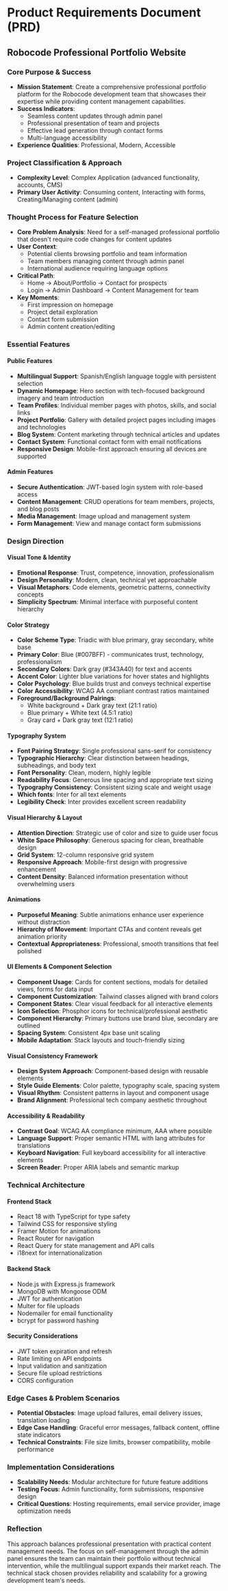 # Product Requirements Document (PRD)
## Robocode Professional Portfolio Website

### Core Purpose & Success
- **Mission Statement**: Create a comprehensive professional portfolio platform for the Robocode development team that showcases their expertise while providing content management capabilities.
- **Success Indicators**: 
  - Seamless content updates through admin panel
  - Professional presentation of team and projects
  - Effective lead generation through contact forms
  - Multi-language accessibility
- **Experience Qualities**: Professional, Modern, Accessible

### Project Classification & Approach
- **Complexity Level**: Complex Application (advanced functionality, accounts, CMS)
- **Primary User Activity**: Consuming content, Interacting with forms, Creating/Managing content (admin)

### Thought Process for Feature Selection
- **Core Problem Analysis**: Need for a self-managed professional portfolio that doesn't require code changes for content updates
- **User Context**: 
  - Potential clients browsing portfolio and team information
  - Team members managing content through admin panel
  - International audience requiring language options
- **Critical Path**: 
  - Home → About/Portfolio → Contact for prospects
  - Login → Admin Dashboard → Content Management for team
- **Key Moments**: 
  - First impression on homepage
  - Project detail exploration
  - Contact form submission
  - Admin content creation/editing

### Essential Features

#### Public Features
- **Multilingual Support**: Spanish/English language toggle with persistent selection
- **Dynamic Homepage**: Hero section with tech-focused background imagery and team introduction
- **Team Profiles**: Individual member pages with photos, skills, and social links
- **Project Portfolio**: Gallery with detailed project pages including images and technologies
- **Blog System**: Content marketing through technical articles and updates
- **Contact System**: Functional contact form with email notifications
- **Responsive Design**: Mobile-first approach ensuring all devices are supported

#### Admin Features  
- **Secure Authentication**: JWT-based login system with role-based access
- **Content Management**: CRUD operations for team members, projects, and blog posts
- **Media Management**: Image upload and management system
- **Form Management**: View and manage contact form submissions

### Design Direction

#### Visual Tone & Identity
- **Emotional Response**: Trust, competence, innovation, professionalism
- **Design Personality**: Modern, clean, technical yet approachable
- **Visual Metaphors**: Code elements, geometric patterns, connectivity concepts
- **Simplicity Spectrum**: Minimal interface with purposeful content hierarchy

#### Color Strategy
- **Color Scheme Type**: Triadic with blue primary, gray secondary, white base
- **Primary Color**: Blue (#007BFF) - communicates trust, technology, professionalism
- **Secondary Colors**: Dark gray (#343A40) for text and accents
- **Accent Color**: Lighter blue variations for hover states and highlights
- **Color Psychology**: Blue builds trust and conveys technical expertise
- **Color Accessibility**: WCAG AA compliant contrast ratios maintained
- **Foreground/Background Pairings**:
  - White background + Dark gray text (21:1 ratio)
  - Blue primary + White text (4.5:1 ratio)
  - Gray card + Dark gray text (12:1 ratio)

#### Typography System
- **Font Pairing Strategy**: Single professional sans-serif for consistency
- **Typographic Hierarchy**: Clear distinction between headings, subheadings, and body text
- **Font Personality**: Clean, modern, highly legible
- **Readability Focus**: Generous line spacing and appropriate text sizing
- **Typography Consistency**: Consistent sizing scale and weight usage
- **Which fonts**: Inter for all text elements
- **Legibility Check**: Inter provides excellent screen readability

#### Visual Hierarchy & Layout
- **Attention Direction**: Strategic use of color and size to guide user focus
- **White Space Philosophy**: Generous spacing for clean, breathable design
- **Grid System**: 12-column responsive grid system
- **Responsive Approach**: Mobile-first design with progressive enhancement
- **Content Density**: Balanced information presentation without overwhelming users

#### Animations
- **Purposeful Meaning**: Subtle animations enhance user experience without distraction
- **Hierarchy of Movement**: Important CTAs and content reveals get animation priority
- **Contextual Appropriateness**: Professional, smooth transitions that feel polished

#### UI Elements & Component Selection
- **Component Usage**: Cards for content sections, modals for detailed views, forms for data input
- **Component Customization**: Tailwind classes aligned with brand colors
- **Component States**: Clear visual feedback for all interactive elements
- **Icon Selection**: Phosphor icons for technical/professional aesthetic
- **Component Hierarchy**: Primary buttons use brand blue, secondary are outlined
- **Spacing System**: Consistent 4px base unit scaling
- **Mobile Adaptation**: Stack layouts and touch-friendly sizing

#### Visual Consistency Framework
- **Design System Approach**: Component-based design with reusable elements
- **Style Guide Elements**: Color palette, typography scale, spacing system
- **Visual Rhythm**: Consistent patterns in layout and component usage
- **Brand Alignment**: Professional tech company aesthetic throughout

#### Accessibility & Readability
- **Contrast Goal**: WCAG AA compliance minimum, AAA where possible
- **Language Support**: Proper semantic HTML with lang attributes for translations
- **Keyboard Navigation**: Full keyboard accessibility for all interactive elements
- **Screen Reader**: Proper ARIA labels and semantic markup

### Technical Architecture

#### Frontend Stack
- React 18 with TypeScript for type safety
- Tailwind CSS for responsive styling
- Framer Motion for animations
- React Router for navigation
- React Query for state management and API calls
- i18next for internationalization

#### Backend Stack
- Node.js with Express.js framework
- MongoDB with Mongoose ODM
- JWT for authentication
- Multer for file uploads
- Nodemailer for email functionality
- bcrypt for password hashing

#### Security Considerations
- JWT token expiration and refresh
- Rate limiting on API endpoints
- Input validation and sanitization
- Secure file upload restrictions
- CORS configuration

### Edge Cases & Problem Scenarios
- **Potential Obstacles**: Image upload failures, email delivery issues, translation loading
- **Edge Case Handling**: Graceful error messages, fallback content, offline state indicators
- **Technical Constraints**: File size limits, browser compatibility, mobile performance

### Implementation Considerations
- **Scalability Needs**: Modular architecture for future feature additions
- **Testing Focus**: Admin functionality, form submissions, responsive design
- **Critical Questions**: Hosting requirements, email service provider, image optimization needs

### Reflection
This approach balances professional presentation with practical content management needs. The focus on self-management through the admin panel ensures the team can maintain their portfolio without technical intervention, while the multilingual support expands their market reach. The technical stack chosen provides reliability and scalability for a growing development team's needs.
